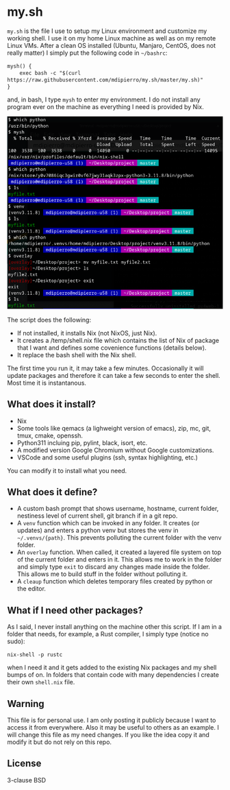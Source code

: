 # my.sh

`my.sh` is the file I use to setup my Linux environment and customize my working shell. I use it on my home Linux machine as well as on my remote Linux VMs. After a clean OS installed (Ubuntu, Manjaro, CentOS, does not really matter) I simply put the following code in `~/bashrc`:

```
mysh() {
    exec bash -c "$(curl https://raw.githubusercontent.com/mdipierro/my.sh/master/my.sh)"
}
```

and, in bash, I type `mysh` to enter my environment. I do not install any program ever on the machine as everything I need is provided by Nix.

![](console.png)

The script does the following:

- If not installed, it installs Nix (not NixOS, just Nix).
- It creates a /temp/shell.nix file which contains the list of Nix of package that I want and defines some covenience functions (details below).
- It replace the bash shell with the Nix shell.

The first time you run it, it may take a few minutes. Occasionally it will update packages and therefore it can take a few seconds to enter the shell. Most time it is instantanous.

## What does it install?

- Nix
- Some tools like qemacs (a lighweight version of emacs), zip, mc, git, tmux, cmake, openssh.
- Python311 incluing pip, pylint, black, isort, etc.
- A modified version Google Chromium without Google customizations.
- VSCode and some useful plugins (ssh, syntax highlighting, etc.)

You can modify it to install what you need.

## What does it define?

- A custom bash prompt that shows username, hostname, current folder, nestiness level of current shell, git branch if in a git repo.
- A `venv` function which can be invoked in any folder. It creates (or updates) and enters a python venv but stores the venv in `~/.venvs/{path}`. This prevents polluting the current folder with the venv folder.
- An `overlay` function. When called, it created a layered file system on top of the current folder and enters in it. This allows me to work in the folder and simply type `exit` to discard any changes made inside the folder. This allows me to build stuff in the folder without polluting it.
- A `cleaup` function which deletes temporary files created by python or the editor.


## What if I need other packages?

As I said, I never install anything on the machine other this script. If I am in a folder that needs, for example, a Rust compiler, I simply type (notice no sudo):

```
nix-shell -p rustc
```

when I need it and it gets added to the existing Nix packages and my shell bumps of on. In folders that contain code with many dependencies I create their own `shell.nix` file.

## Warning

This file is for personal use. I am only posting it publicly because I want to access it from everywhere. Also it may be useful to others as an example. I will change this file as my need changes. If you like the idea copy it and modify it but do not rely on this repo.

## License

3-clause BSD